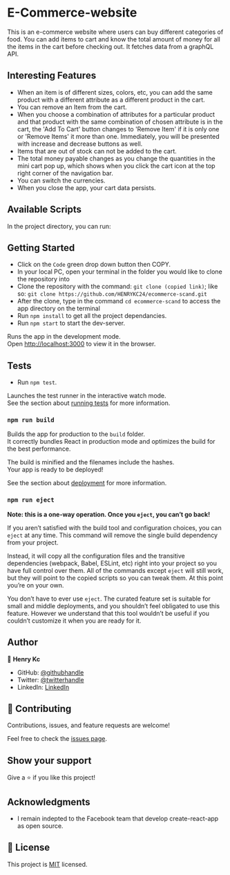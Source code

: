 # E-Commerce-website
This is an e-commerce website where users can buy different categories of food. You can add items to cart and know the total amount of money for all the items in the cart before checking out. It fetches data from a graphQL API.

## Interesting Features
- When an item is of different sizes, colors, etc, you can add the same product with a different attribute as a different product in the cart.
- You can remove an Item from the cart.
- When you choose a combination of attributes for a particular product and that product with the same combination of chosen attribute is in the cart, the 'Add To Cart' button changes to 'Remove Item' if it is only one or 'Remove Items' it more than one. Immediately, you will be presented with increase and decrease buttons as well.
- Items that are out of stock can not be added to the cart.
- The total money payable changes as you change the quantities in the mini cart pop up, which shows when you click the cart icon at the top right corner of the navigation bar.
- You can switch the currencies.
- When you close the app, your cart data persists.

## Available Scripts

In the project directory, you can run:

## Getting Started

- Click on the `Code` green drop down button then COPY.
- In your local PC, open your terminal in the folder you would like to clone the repository into
- Clone the repository with the command: `git clone (copied link)`; like so: `git clone https://github.com/HENRYKC24/ecommerce-scand.git`
- After the clone, type in the command `cd ecommerce-scand` to access the app directory on the terminal
- Run `npm install` to get all the project dependancies.
- Run `npm start` to start the dev-server.

Runs the app in the development mode.\
Open [http://localhost:3000](http://localhost:3000) to view it in the browser.

## Tests
- Run `npm test`.

Launches the test runner in the interactive watch mode.\
See the section about [running tests](https://facebook.github.io/create-react-app/docs/running-tests) for more information.

### `npm run build`

Builds the app for production to the `build` folder.\
It correctly bundles React in production mode and optimizes the build for the best performance.

The build is minified and the filenames include the hashes.\
Your app is ready to be deployed!

See the section about [deployment](https://facebook.github.io/create-react-app/docs/deployment) for more information.

### `npm run eject`

**Note: this is a one-way operation. Once you `eject`, you can’t go back!**

If you aren’t satisfied with the build tool and configuration choices, you can `eject` at any time. This command will remove the single build dependency from your project.

Instead, it will copy all the configuration files and the transitive dependencies (webpack, Babel, ESLint, etc) right into your project so you have full control over them. All of the commands except `eject` will still work, but they will point to the copied scripts so you can tweak them. At this point you’re on your own.

You don’t have to ever use `eject`. The curated feature set is suitable for small and middle deployments, and you shouldn’t feel obligated to use this feature. However we understand that this tool wouldn’t be useful if you couldn’t customize it when you are ready for it.

## Author

👤 **Henry Kc**

- GitHub: [@githubhandle](https://github.com/henrykc24)
- Twitter: [@twitterhandle](https://twitter.com/henrykc24)
- LinkedIn: [LinkedIn](https://linkedin.com/in/henry-kc)


## 🤝 Contributing

Contributions, issues, and feature requests are welcome!

Feel free to check the [issues page](https://github.com/HENRYKC24/ecommerce-scand/issues/).

## Show your support

Give a ⭐️ if you like this project!

## Acknowledgments
- I remain indepted to the Facebook team that develop create-react-app as open source.

## 📝 License

This project is [MIT](./MIT.md) licensed.
